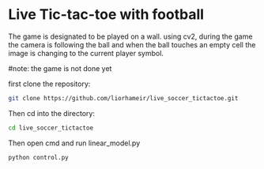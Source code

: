 # Live Tic-tac-toe with football
The game is designated to be played on a wall. using cv2, during the game the camera is following the ball
and when the ball touches an empty cell the image is changing to the current player symbol.

#note: the game is not done yet

first clone the repository:
```bash
git clone https://github.com/liorhameir/live_soccer_tictactoe.git
```

Then cd into the directory:
```bash
cd live_soccer_tictactoe
```

Then open cmd and run linear_model.py
```bash
python control.py
```